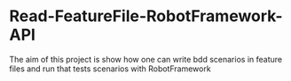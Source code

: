 # Read-FeatureFile-RobotFramework-API
The aim of this project is show how one can write bdd scenarios in feature files and run that tests scenarios with RobotFramework
